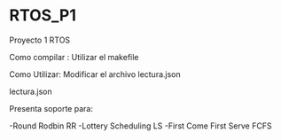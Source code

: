 # RTOS_P1
Proyecto 1 RTOS

Como compilar :
Utilizar el makefile

Como Utilizar:
Modificar el archivo lectura.json

lectura.json

Presenta soporte para:

-Round Rodbin RR
-Lottery Scheduling LS
-First Come First Serve FCFS


